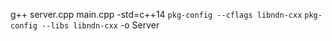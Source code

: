 g++ server.cpp main.cpp -std=c++14 `pkg-config --cflags libndn-cxx` `pkg-config --libs libndn-cxx` -o Server
